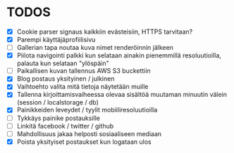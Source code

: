 # TODOS

- [x] Cookie parser signaus kaikkiin evästeisiin, HTTPS tarvitaan?
- [x] Parempi käyttäjäprofiilisivu
- [ ] Gallerian tapa noutaa kuva nimet renderöinnin jälkeen
- [x] Piilota navigointi palkki kun selataan ainakin pienemmillä resoluutioilla, palauta kun selataan "ylöspäin"
- [ ] Paikallisen kuvan tallennus AWS S3 buckettiin
- [x] Blog postaus yksityinen / julkinen
- [x] Vaihtoehto valita mitä tietoja näytetään muille
- [x] Tallenna kirjoittamisvaiheessa olevaa sisältöä muutaman minuutin välein (session / localstorage / db)
- [x] Painikkeiden leveydet / tyylit mobiiliresoluutioilla
- [ ] Tykkäys painike postauksille
- [ ] Linkitä facebook / twitter / github
- [ ] Mahdollisuus jakaa helposti sosiaaliseen mediaan
- [x] Poista yksityiset postaukset kun logataan ulos

